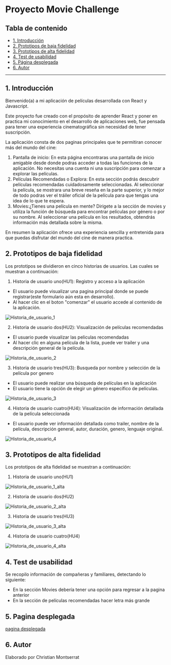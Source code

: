 # Proyecto Movie Challenge

 ## Tabla de contenido 

- [1. Introducción](#1-introducción)
- [2. Prototipos de baja fidelidad](#2-prototipos-de-baja-fidelidad)
- [3. Prototipos de alta fidelidad](#3-prototipos-de-alta-fidelidad)
- [4. Test de usabilidad](#4-test-de-usabilidad)
- [5. Página desplegada](#5-página-desplegada)
- [6. Autor](#6-autor)

---
## 1. Introducción 

Bienvenido(a) a mi aplicación de películas desarrollada con React y Javascript.

Este proyecto fue creado con el propósito de aprender React y poner en practica mi conocimiento en el desarrollo de aplicaciones web, fue pensada para tener una experiencia cinematográfica sin necesidad de tener suscripción. 

La aplicación consta de dos paginas principales que te permitiran conocer más del mundo del cine:

 1. Pantalla de inicio: En esta página encontraras una pantalla de inicio amigable desde donde podras acceder a todas las funciones de la aplicación. No necesitas una cuenta ni una suscripción para comenzar a explorar las películas.
 2. Películas Recomendadas o Explora: En esta sección podrás descubrir películas recomendadas cuidadosamente seleccionadas. Al seleccionar la película, se mostrara una breve reseña en la parte superior, y lo mejor de todo podras ver el tráiler oficial de la película para que tengas una idea de lo que te espera.
 3. Movies:¿Tienes una película en mente? Dirigete a la sección de movies y utiliza la función de búsqueda para encontrar películas por género o por su nombre. Al seleccionar una película en los resultados, obtendrás información más detallada sobre la misma.

 En resumen la aplicación ofrece una experiencia sencilla y entretenida para que puedas disfrutar del mundo del cine de manera practica. 


## 2. Prototipos de baja fidelidad

Los prototipos se dividieron en cinco historias de usuarios. Las cuales se muestran a continuación:

1. Historia de usuario uno(HU1): Registro y acceso a la aplicación 
 - El usuario puede visualizar una pagina principal donde se puede registrar(este formulario aún esta en desarrollo). 
 - Al hacer clic en el boton "comenzar" el usuario accede al contenido de la aplicación.

 ![Historia_de_usuario_1](./src/images/HU1.png)

2. Historia de usuario dos(HU2): Visualización de películas recomendadas
-  El usuario puede visualizar las peliculas recomendadas 
-  Al hacer clic en alguna película de la lista, puede ver trailer y una descripción general de la película.

![Historia_de_usuario_2](./src/images/HU2.png)

3. Historia de usuario tres(HU3): Busqueda por nombre y selección de la película por genero 
- El usuario puede realizar una búsqueda de películas en la aplicación 
- El usuario tiene la opción de elegir un género específico de películas.

![Historia_de_usuario_3](./src/images/HU3.png)

4. Historia de usuario cuatro(HU4): Visualización de información detallada de la película seleccionada
- El usuario puede ver información detallada como trailer, nombre de la película, descripción general, autor, duración, genero, lenguaje original.

![Historia_de_usuario_4](./src/images/HU4.png)



## 3. Prototipos de alta fidelidad

Los prototipos de alta fidelidad se muestran a continuación:

1. Historia de usuario uno(HU1)

![Historia_de_usuario_1_alta](./src/images/HU1_ALTAFIDELIDAD.png)

2. Historia de usuario dos(HU2)


![Historia_de_usuario_2_alta](./src/images/HU2_ALTAFIDELIDAD.png)

3. Historia de usuario tres(HU3)


![Historia_de_usuario_3_alta](./src/images/HU3_ALTAFIDELIDAD.png)

4. Historia de usuario cuatro(HU4)


![Historia_de_usuario_4_alta](./src/images/HU4_ALTAFIDELIDAD.png)


## 4. Test de usabilidad

Se recopilo información de compañeras y familiares, detectando lo siguiente:

- En la sección Movies debería tener una opción para regresar a la pagina anterior
- En la sección de películas recomendadas hacer letra más grande

## 5. Pagina desplegada

[pagina desplegada]()

## 6. Autor

Elaborado por Christian Montserrat




 


